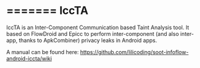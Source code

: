 =======
IccTA
=====

IccTA is an Inter-Component Communication based Taint Analysis tool. It based on FlowDroid and Epicc to perform inter-component (and also inter-app, thanks to ApkCombiner) privacy leaks in Android apps.

A manual can be found here: https://github.com/lilicoding/soot-infoflow-android-iccta/wiki
